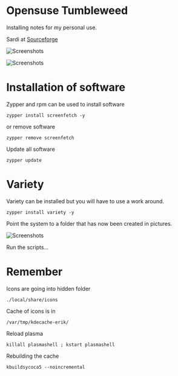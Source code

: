 # Opensuse Tumbleweed
Installing notes for my personal use.



Sardi at [Sourceforge](https://sourceforge.net/projects/sardi/files/)

![Screenshots](http://i.imgur.com/DEyIvw2.jpg)


![Screenshots](http://i.imgur.com/pghlBdd.jpg)


# Installation of software

Zypper and rpm can be used to install software

    zypper install screenfetch -y

or remove software

    zypper remove screenfetch


Update all software

    zypper update


    
    
# Variety

Variety can be installed but you will have to use a work around.

    zypper install variety -y

Point the system to a folder that has now been created in pictures.

![Screenshots](http://i.imgur.com/Ckp6yB8.png)










    
Run the scripts...


# Remember

Icons are going into hidden folder

    ./local/share/icons

    
Cache of icons is in 

    /var/tmp/kdecache-erik/
    
Reload plasma


    killall plasmashell ; kstart plasmashell
    

Rebuilding the cache

    kbuildsycoca5 --noincremental
